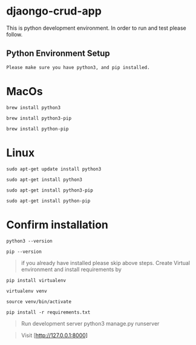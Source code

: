 # djaongo-crud-app
This is python development environment. In order to run and test please follow.
## Python Environment Setup
`Please make sure you have python3, and pip installed.`

# MacOs

`brew install python3`

`brew install python3-pip`

`brew install python-pip`

# Linux

`sudo apt-get update install python3`

`sudo apt-get install python3`

`sudo apt-get install python3-pip`

`sudo apt-get install python-pip`

# Confirm installation

`python3 --version`

`pip --version`

>if you already have installed please skip above steps.
Create Virtual environment and install requirements by

`pip install virtualenv`

`virtualenv venv`

`source venv/bin/activate`

`pip install -r requirements.txt`

>Run development server python3 manage.py runserver

>Visit [http://127.0.0.1:8000]
